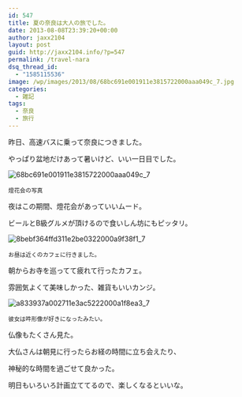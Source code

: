 ```yaml
---
id: 547
title: 夏の奈良は大人の旅でした。
date: 2013-08-08T23:39:20+00:00
author: jaxx2104
layout: post
guid: http://jaxx2104.info/?p=547
permalink: /travel-nara
dsq_thread_id:
  - "1585115536"
image: /wp/images/2013/08/68bc691e001911e3815722000aaa049c_7.jpg
categories:
  - 雑記
tags:
  - 奈良
  - 旅行
---
```

昨日、高速バスに乗って奈良につきました。
  
やっぱり盆地だけあって暑いけど、いい一日目でした。

<img class="img-rounded aligncenter size-large wp-image-548" alt="68bc691e001911e3815722000aaa049c_7" src="/images/2013/08/68bc691e001911e3815722000aaa049c_7-500x500.jpg" srcset="/images/2013/08/68bc691e001911e3815722000aaa049c_7-500x500.jpg 500w, /images/2013/08/68bc691e001911e3815722000aaa049c_7-150x150.jpg 150w, /images/2013/08/68bc691e001911e3815722000aaa049c_7-300x300.jpg 300w, /images/2013/08/68bc691e001911e3815722000aaa049c_7.jpg 612w" sizes="(max-width: 500px) 100vw, 500px" />
  
<small>燈花会の写真</small>

夜はこの期間、燈花会があっていいムード。
  
ビールとB級グルメが頂けるので食いしん坊にもピッタリ。

<!--more-->

<img class="img-rounded aligncenter size-large wp-image-549" alt="8bebf364ffd311e2be0322000a9f38f1_7" src="/images/2013/08/8bebf364ffd311e2be0322000a9f38f1_7-500x500.jpg" srcset="/images/2013/08/8bebf364ffd311e2be0322000a9f38f1_7-500x500.jpg 500w, /images/2013/08/8bebf364ffd311e2be0322000a9f38f1_7-150x150.jpg 150w, /images/2013/08/8bebf364ffd311e2be0322000a9f38f1_7-300x300.jpg 300w, /images/2013/08/8bebf364ffd311e2be0322000a9f38f1_7.jpg 612w" sizes="(max-width: 500px) 100vw, 500px" />
  
<small>お昼は近くのカフェに行きました。</small>

朝からお寺を巡ってて疲れて行ったカフェ。
  
雰囲気よくて美味しかった、雑貨もいいカンジ。

<img class="img-rounded aligncenter size-large wp-image-550" alt="a833937a002711e3ac5222000a1f8ea3_7" src="/images/2013/08/a833937a002711e3ac5222000a1f8ea3_7-500x500.jpg" srcset="/images/2013/08/a833937a002711e3ac5222000a1f8ea3_7-500x500.jpg 500w, /images/2013/08/a833937a002711e3ac5222000a1f8ea3_7-150x150.jpg 150w, /images/2013/08/a833937a002711e3ac5222000a1f8ea3_7-300x300.jpg 300w, /images/2013/08/a833937a002711e3ac5222000a1f8ea3_7.jpg 612w" sizes="(max-width: 500px) 100vw, 500px" />
  
<small>彼女は吽形像が好きになったみたい。</small>

仏像もたくさん見た。
  
大仏さんは朝見に行ったらお経の時間に立ち会えたり、
  
神秘的な時間を過ごせて良かった。
  
明日もいろいろ計画立ててるので、楽しくなるといいな。